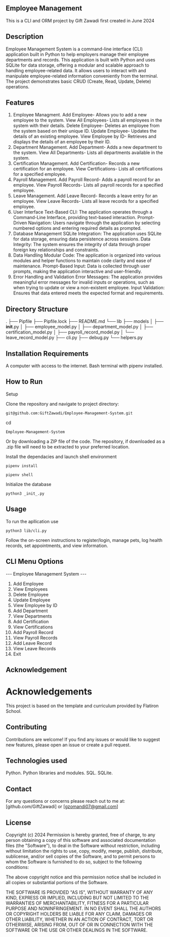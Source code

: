 ## Employee Management

This is a CLI and ORM project by Gift Zawadi first created in June 2024

## Description

Employee Management System is a command-line interface (CLI) application built in Python to help employers manage their employee departments and records. This application is built with Python and uses SQLite for data storage, offering a modular and scalable approach to handling employee-related data. It allows users to interact with and manipulate employee-related information conveniently from the terminal. The project demonstrates basic CRUD (Create, Read, Update, Delete) operations.

## Features

1. Employee Managment.
Add Employee- Allows you to add a new employee to the system.
View All Employees- Lists all employees in the system with their details.
Delete Employee- Deletes an employee from the system based on their unique ID.
Update Employee- Updates the details of an existing employee.
View Employee by ID- Retrieves and displays the details of an employee by their ID.
2. Department Management.
Add Department- Adds a new department to the system.
View All Departments- Lists all departments available in the system.
3. Certification Management.
Add Certification- Records a new certification for an employee.
View Certifications-  Lists all certifications for a specified employee.
4. Payroll Management.
Add Payroll Record- Adds a payroll record for an employee.
View Payroll Records- Lists all payroll records for a specified employee.
5. Leave Management.
Add Leave Record- Records a leave entry for an employee.
View Leave Records- Lists all leave records for a specified employee.
6. User Interface
Text-Based CLI: The application operates through a Command-Line Interface, providing text-based interaction.
Prompt-Driven Navigation: Users navigate through the application by selecting numbered options and entering required details as prompted.
7. Database Management
SQLite Integration: The application uses SQLite for data storage, ensuring data persistence across sessions.
Data Integrity: The system ensures the integrity of data through proper foreign key relationships and constraints.
8. Data Handling
Modular Code: The application is organized into various modules and helper functions to maintain code clarity and ease of maintenance.
Prompt-Based Input: Data is collected through user prompts, making the application interactive and user-friendly.
9. Error Handling and Validation
Error Messages: The application provides meaningful error messages for invalid inputs or operations, such as when trying to update or view a non-existent employee.
Input Validation: Ensures that data entered meets the expected format and requirements.

## Directory Structure
.
├── Pipfile
├── Pipfile.lock
├── README.md
└── lib
    ├── models
    │   ├── __init__.py
    │   ├── employee_model.py
    │   ├── department_model.py
    │   ├── certification_model.py
    │   ├── payroll_record_model.py
    │   └── leave_record_model.py
    ├── cli.py
    ├── debug.py
    └── helpers.py

## Installation Requirements

A computer with access to the internet. Bash terminal with pipenv installed.

## How to Run

Setup

Clone the repository and navigate to project directory:

`git@github.com:GiftZawadi/Employee-Management-System.git`

cd 

`Employee-Management-System`

Or by downloading a ZIP file of the code. The repository, if downloaded as a .zip file will need to be extracted to your preferred location.

Install the dependacies and launch shell environment

`pipenv install`

`pipenv shell`

Initialize the database

`python3 _init_.py`

## Usage

To run the apllication use

`python3 lib/cli.py`

Follow the on-screen instructions to register/login, manage pets, log health records, set appointments, and view information.

## CLI Menu Options

--- Employee Management System ---
1. Add Employee
2. View Employees
3. Delete Employee
4. Update Employee
5. View Employee by ID
6. Add Department
7. View Departments
8. Add Certification
9. View Certifications
10. Add Payroll Record
11. View Payroll Records
12. Add Leave Record
13. View Leave Records
14. Exit

## Acknowledgement


# Acknowledgements

This project is based on the template and curriculum provided by Flatiron School.

## Contributing

Contributions are welcome! If you find any issues or would like to suggest new features, please open an issue or create a pull request.

## Technologies used

Python.
Python libraries and modules.
SQL.
SQLite.

## Contact
For any questions or concerns please reach out to me at:
[github.com/GiftZawadi] or [gzomandi07@gmail.com]
 
## License

Copyright (c) 2024 Permission is hereby granted, free of charge, to any person obtaining a copy of this software and associated documentation files (the "Software"), to deal in the Software without restriction, including without limitation the rights to use, copy, modify, merge, publish, distribute, sublicense, and/or sell copies of the Software, and to permit persons to whom the Software is furnished to do so, subject to the following conditions:

The above copyright notice and this permission notice shall be included in all copies or substantial portions of the Software.


THE SOFTWARE IS PROVIDED "AS IS", WITHOUT WARRANTY OF ANY KIND, EXPRESS OR IMPLIED, INCLUDING BUT NOT LIMITED TO THE WARRANTIES OF MERCHANTABILITY, FITNESS FOR A PARTICULAR PURPOSE AND NONINFRINGEMENT. IN NO EVENT SHALL THE AUTHORS OR COPYRIGHT HOLDERS BE LIABLE FOR ANY CLAIM, DAMAGES OR OTHER LIABILITY, WHETHER IN AN ACTION OF CONTRACT, TORT OR OTHERWISE, ARISING FROM, OUT OF OR IN CONNECTION WITH THE SOFTWARE OR THE USE OR OTHER DEALINGS IN THE SOFTWARE.














